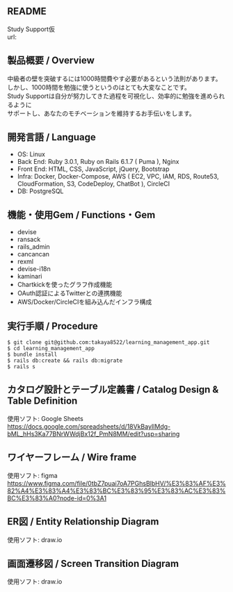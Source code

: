 ## README
Study Support仮  
url:

## 製品概要 / Overview
中級者の壁を突破するには1000時間費やす必要があるという法則があります。  
しかし、1000時間を勉強に使うというのはとても大変なことです。  
Study Supportは自分が努力してきた過程を可視化し、効率的に勉強を進められるように  
サポートし、あなたのモチベーションを維持するお手伝いをします。 

## 開発言語 / Language
- OS: Linux
- Back End: Ruby 3.0.1, Ruby on Rails 6.1.7 ( Puma ), Nginx
- Front End: HTML, CSS, JavaScript, jQuery, Bootstrap
- Infra: Docker, Docker-Compose, AWS ( EC2, VPC, IAM, RDS, Route53, CloudFormation, S3, CodeDeploy, ChatBot ), CircleCI
- DB: PostgreSQL

## 機能・使用Gem / Functions・Gem
- devise
- ransack
- rails_admin
- cancancan
- rexml
- devise-i18n
- kaminari 
- Chartkickを使ったグラフ作成機能
- OAuth認証によるTwitterとの連携機能
- AWS/Docker/CircleCIを組み込んだインフラ構成

## 実行手順 / Procedure
```
$ git clone git@github.com:takaya8522/learning_management_app.git
$ cd learning_management_app
$ bundle install
$ rails db:create && rails db:migrate
$ rails s
```

## カタログ設計とテーブル定義書 / Catalog Design & Table Definition
使用ソフト: Google Sheets  
https://docs.google.com/spreadsheets/d/18VkBayIlMdg-bML_hHs3Ka77BNrWWdjBx12f_PmN8MM/edit?usp=sharing

## ワイヤーフレーム / Wire frame
使用ソフト: figma  
https://www.figma.com/file/0tbZ7puai7oA7PGhsBlbHV/%E3%83%AF%E3%82%A4%E3%83%A4%E3%83%BC%E3%83%95%E3%83%AC%E3%83%BC%E3%83%A0?node-id=0%3A1

## ER図 / Entity Relationship Diagram
使用ソフト: draw.io  

## 画面遷移図 / Screen Transition Diagram
使用ソフト: draw.io  
